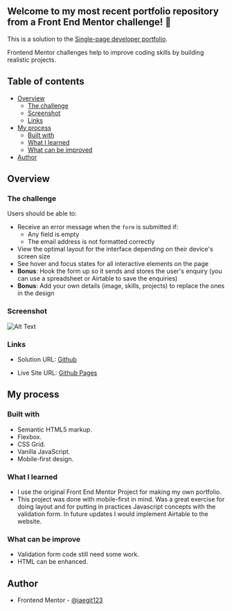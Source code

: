 ## Welcome to my most recent portfolio repository from a Front End Mentor challenge! 👋

This is a solution to the [Single-page developer portfolio](https://www.frontendmentor.io/challenges/singlepage-developer-portfolio-bBVj2ZPi-x/hub).

Frontend Mentor challenges help to improve coding skills by building realistic projects.

## Table of contents

- [Overview](#overview)
  - [The challenge](#the-challenge)
  - [Screenshot](#screenshot)
  - [Links](#links)
- [My process](#my-process)
  - [Built with](#built-with)
  - [What I learned](#what-i-learned)
  - [What can be improved](#What-can-be-improve)
- [Author](#author)

## Overview

### The challenge

Users should be able to:

- Receive an error message when the `form` is submitted if:
  - Any field is empty
  - The email address is not formatted correctly
- View the optimal layout for the interface depending on their device's screen size
- See hover and focus states for all interactive elements on the page
- **Bonus**: Hook the form up so it sends and stores the user's enquiry (you can use a spreadsheet or Airtable to save the enquiries)
- **Bonus**: Add your own details (image, skills, projects) to replace the ones in the design

### Screenshot

![Alt Text](https://media.giphy.com/media/v1.Y2lkPTc5MGI3NjExYzI0YjU2OGZiMjI5MWIxZjA3YWQ5YmQ4ODY1NDE4M2M5NjE4MTNkMCZlcD12MV9pbnRlcm5hbF9naWZzX2dpZklkJmN0PWc/eFNQvbEjaRKNo8QRk8/giphy-downsized-large.gif)

### Links

- Solution URL: [Github](https://github.com/jaedevgithub/myPortfolio)

- Live Site URL: [Github Pages](https://codingwithjae.dev/)

## My process

### Built with

- Semantic HTML5 markup.
- Flexbox.
- CSS Grid.
- Vanilla JavaScript.
- Mobile-first design.

### What I learned

- I use the original Front End Mentor Project for making my own portfolio.
- This project was done with mobile-first in mind. Was a great exercise for doing layout and for putting in practices Javascript concepts with the validation form. In future updates I would implement Airtable to the website.

### What can be improve

- Validation form code still need some work.
- HTML can be enhanced.

## Author

- Frontend Mentor - [@jaegit123](https://www.frontendmentor.io/profile/jaegit123)
